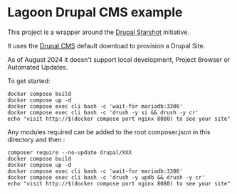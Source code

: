 # Lagoon Drupal CMS example

This project is a wrapper around the [Drupal Starshot](https://www.drupal.org/about/starshot) initiative.

It uses the [Drupal CMS](https://www.drupal.org/project/drupal_cms) default download to provision a Drupal Site.

As of August 2024 it doesn't support local development, Project Browser or Automated Updates.

To get started:
```
docker compose build
docker compose up -d
docker compose exec cli bash -c 'wait-for mariadb:3306'
docker compose exec cli bash -c 'drush -y si && drush -y cr'
echo "visit http://$(docker compose port nginx 8080) to see your site"
```

Any modules required can be added to the root composer.json in this directory and then :

```
composer require --no-update drupal/XXX
docker compose build
docker compose up -d
docker compose exec cli bash -c 'wait-for mariadb:3306'
docker compose exec cli bash -c 'drush -y updb && drush -y cr'
echo "visit http://$(docker compose port nginx 8080) to see your site"
```
